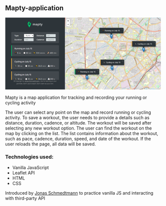 <h2>Mapty-application</h2>
<img src="https://github.com/SabitovIlyar/Mapty-application/blob/main/img/Mapty%20App.png?raw=true">
<p>Mapty is a map application for tracking and recording your running or cycling activity<p>
<p>
  The user can select any point on the map and record running or cycling activity. To save a workout, the user needs to provide a  
details such as distance, duration, cadence, or altitude. The workout will be saved after selecting any new workout option. The user can find the workout on the map by clicking on the list. The list contains information about the workout, such as pace, cadence, duration, speed, and date of the workout. If the user reloads the page, all data will be saved.
</p>
<h3>Technologies used:</h3>
<ul>
  <li>Vanilla JavaScript</li>
  <li>Leaflet API</li>
  <li>HTML</li>
  <li>CSS</li>
</ul>
<p>Introduced by <a href="https://github.com/jonasschmedtmann">Jonas Schmedtmann</a> to practice vanilla JS and interacting with third-party API</p>

